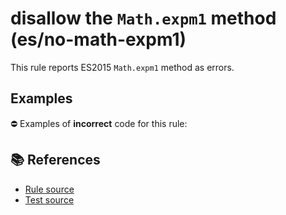 # disallow the `Math.expm1` method (es/no-math-expm1)

This rule reports ES2015 `Math.expm1` method as errors.

## Examples

⛔ Examples of **incorrect** code for this rule:

<eslint-playground type="bad" code="/*eslint es/no-math-expm1: error */
const n = Math.expm1(value)
" />

## 📚 References

- [Rule source](https://github.com/mysticatea/eslint-plugin-es/blob/v1.4.0/lib/rules/no-math-expm1.js)
- [Test source](https://github.com/mysticatea/eslint-plugin-es/blob/v1.4.0/tests/lib/rules/no-math-expm1.js)
